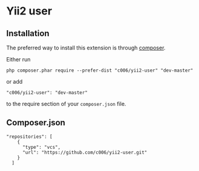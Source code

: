 Yii2 user
===================




Installation
------------

The preferred way to install this extension is through [composer](http://getcomposer.org/download/).

Either run

`
php composer.phar require --prefer-dist "c006/yii2-user" "dev-master"
`

or add

`
"c006/yii2-user": "dev-master"
`

to the require section of your `composer.json` file.



Composer.json
------------

>
    "repositories": [
        {
          "type": "vcs",
          "url": "https://github.com/c006/yii2-user.git"
        }
      ]
  
  
  
  
  
  
  
  




























